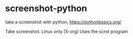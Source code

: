# screenshot-python
take a screenshot with python, https://pythonbasics.org/

Take screenshot. Linux only (X-org)
Uses the scrot program
